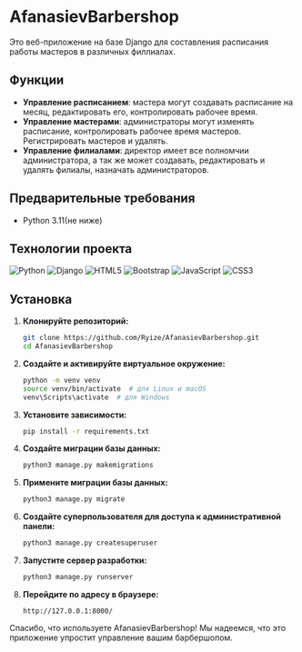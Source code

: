 # AfanasievBarbershop

Это веб-приложение на базе Django для составления расписания работы мастеров в различных филлиалах.

## Функции

- **Управление расписанием**: мастера могут создавать расписание на месяц, редактировать его, контролировать рабочее время.
- **Управление мастерами**: администраторы могут изменять расписание, контролировать рабочее время мастеров. Регистрировать мастеров и удалять.
- **Управление филиалами**: директор имеет все полномчии администратора, а так же может создавать, редактировать и удалять филиалы, назначать администраторов.

## Предварительные требования
  * Python 3.11(не ниже) 
 
## Технологии проекта

![Python](https://img.shields.io/badge/python-3670A0?style=for-the-badge&logo=python&logoColor=ffdd54)
![Django](https://img.shields.io/badge/django-%23092E20.svg?style=for-the-badge&logo=django&logoColor=white)
![HTML5](https://img.shields.io/badge/html5-%23E34F26.svg?style=for-the-badge&logo=html5&logoColor=white)
![Bootstrap](https://img.shields.io/badge/bootstrap-%23563D7C.svg?style=for-the-badge&logo=bootstrap&logoColor=white)
![JavaScript](https://img.shields.io/badge/javascript-%23323330.svg?style=for-the-badge&logo=javascript&logoColor=%23F7DF1E)
![CSS3](https://img.shields.io/badge/css3-%231572B6.svg?style=for-the-badge&logo=css3&logoColor=white)
  
## Установка

1. **Клонируйте репозиторий:**
    ```bash
    git clone https://github.com/Ryize/AfanasievBarbershop.git
    cd AfanasievBarbershop
    ```

2. **Создайте и активируйте виртуальное окружение:**
    ```bash
    python -m venv venv
    source venv/bin/activate  # для Linux и macOS
    venv\Scripts\activate  # для Windows
    ```

3. **Установите зависимости:**
    ```bash
    pip install -r requirements.txt
    ```
4. **Создайте миграции базы данных:**
    ```bash
    python3 manage.py makemigrations
    ```

5. **Примените миграции базы данных:**
    ```bash
    python3 manage.py migrate
    ```

6. **Создайте суперпользователя для доступа к административной панели:**
    ```bash
    python3 manage.py createsuperuser
    ```

7. **Запустите сервер разработки:**
    ```bash
    python3 manage.py runserver
    ```

8. **Перейдите по адресу в браузере:**
    ```
    http://127.0.0.1:8000/
    ```




Спасибо, что используете AfanasievBarbershop! Мы надеемся, что это приложение упростит управление вашим барбершопом.
